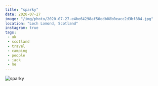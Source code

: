 ```yaml
---
title: "sparky"
date: 2020-07-27
image: "/img/photo/2020-07-27-e4be64298af50edb08b0eacc2d3bf884.jpg"
location: "Loch Lomond, Scotland"
instagram: true
tags:
 - uk
 - scotland
 - travel
 - camping
 - people
 - jack
 - me
---
```


![sparky](/img/photo/2020-07-27-e4be64298af50edb08b0eacc2d3bf884.jpg)
